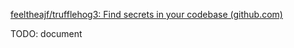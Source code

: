 [feeltheajf/trufflehog3: Find secrets in your codebase (github.com)](https://github.com/feeltheajf/trufflehog3)

TODO: document